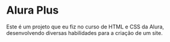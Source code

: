 # Alura Plus

Este é um projeto que eu fiz no curso de HTML e CSS da Alura, desenvolvendo diversas habilidades para a criação de um site.
